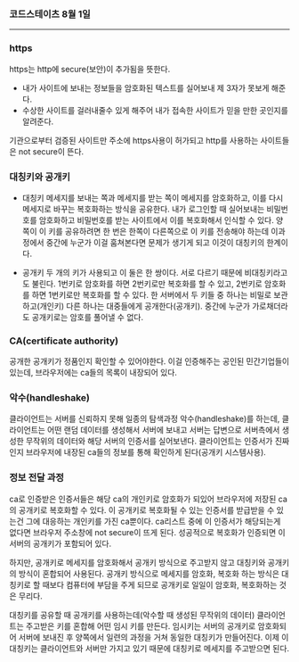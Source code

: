 ### 코드스테이츠 8월 1일

---

### https

https는 http에 secure(보안)이 추가됨을 뜻한다.

- 내가 사이트에 보내는 정보들을 암호화된 텍스트를 실어보내 제 3자가 못보게 해준다.
- 수상한 사이트를 걸러내줄수 있게 해주어 내가 접속한 사이트가 믿을 만한 곳인지를 알려준다.

기관으로부터 검증된 사이트만 주소에 https사용이 허가되고 http를 사용하는 사이트들은 not secure이 뜬다.

### 대칭키와 공개키

- 대칭키
  메세지를 보내는 쪽과 메세지를 받는 쪽이 메세지를 암호화하고, 이를 다시 메세지로 바꾸는 복호화하는 방식을 공유한다.
  내가 로그인할 때 실어보내는 비밀번호를 암호화하고 비밀번호를 받는 사이트에서 이를 복호화해서 인식할 수 있다.
  양쪽이 이 키를 공유하려면 한 번은 한쪽이 다른쪽으로 이 키를 전송해야 하는데 이과정에서 중간에 누군가 이걸 훔쳐본다면 문제가 생기게 되고 이것이 대칭키의 한계이다.

- 공개키
  두 개의 키가 사용되고 이 둘은 한 쌍이다. 서로 다르기 때문에 비대칭키라고도 불린다.
  1번키로 암호화를 하면 2번키로만 복호화를 할 수 있고, 2번키로 암호화를 하면 1번키로만 복호화를 할 수 있다.
  한 서버에서 두 키들 중 하나는 비밀로 보관하고(개인키) 다른 하나는 대중들에게 공개한다(공개키).
  중간에 누군가 가로채더라도 공개키로는 암호를 풀어낼 수 없다.

### CA(certificate authority)

공개한 공개키가 정품인지 확인할 수 있어야한다.
이걸 인증해주는 공인된 민간기업들이 있는데, 브라우저에는 ca들의 목록이 내장되어 있다.

### 악수(handleshake)

클라이언트는 서버를 신뢰하지 못해 일종의 탐색과정 악수(handleshake)를 하는데, 클라이언트는 어떤 랜덤 데이터를 생성해서 서버에 보내고 서버는 답변으로 서버측에서 생성한 무작위의 데이터와 해당 서버의 인증서를 실어보낸다. 클라이언트는 인증서가 진짜인지 브라우저에 내장된 ca들의 정보를 통해 확인하게 된다(공개키 시스템사용).

### 정보 전달 과정

ca로 인증받은 인증서들은 해당 ca의 개인키로 암호화가 되있어 브라우저에 저장된 ca의 공개키로 복호화할 수 있다.
이 공개키로 복호화될 수 있는 인증서를 받급받을 수 있는건 그에 대응하는 개인키를 가진 ca뿐이다.
ca리스트 중에 이 인증서가 해당되는게 없다면 브라우저 주소창에 not secure이 뜨게 된다.
성공적으로 복호화가 인증되면 이 서버의 공개키가 포함되어 있다.

하지만, 공개키로 메세지를 암호화해서 공개키 방식으로 주고받지 않고 대칭키와 공개키의 방식이 혼합되어 사용된다.
공개키 방식으로 메세지를 암호화, 복호화 하는 방식은 대칭키로 할 때보다 컴퓨터에 부담을 주게 되므로 공개키로 일일이 암호화, 복호화하는 것은 무리다.

대칭키를 공유할 때 공개키를 사용하는데(악수할 때 생성된 무작위의 데이터) 클라이언트는 주고받은 키를 혼합해 어떤 임시 키를 만든다.
임시키는 서버의 공개키로 암호화되어 서버에 보내진 후 양쪽에서 일련의 과정을 거쳐 동일한 대칭키가 만들어진다.
이제 이 대칭키는 클라이언트와 서버만 가지고 있기 때문에 대칭키로 메세지를 주고받으면 된다.
